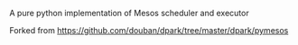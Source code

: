 A pure python implementation of Mesos scheduler and executor

Forked from https://github.com/douban/dpark/tree/master/dpark/pymesos
